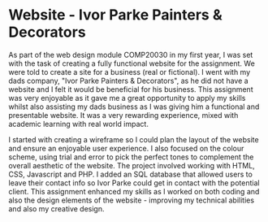 # Website - Ivor Parke Painters & Decorators

As part of the web design module COMP20030 in my first year, I was set with the task of creating a fully functional website for the assignment. We were told to create a site for a business (real or fictional). I went with my dads company, "Ivor Parke Painters & Decorators", as he did not have a website and I felt it would be beneficial for his business. This assignment was very enjoyable as it gave me a great opportunity to apply my skills whilst also assisting my dads business as I was giving him a functional and presentable website. It was a very rewarding experience, mixed with academic learning with real world impact.


I started with creating a wireframe so I could plan the layout of the website and ensure an enjoyable user experience. I also focused on the colour scheme, using trial and error to pick the perfect tones to complement the overall aesthetic of the website. The project involved working with HTML, CSS, Javascript and PHP. I added an SQL database that allowed users to leave their contact info so Ivor Parke could get in contact with the potential client. This assignment enhanced my skills as I worked on both coding and also the design elements of the website - improving my technical abilities and also my creative design.
